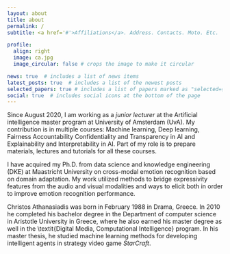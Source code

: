 ```yaml
---
layout: about
title: about
permalink: /
subtitle: <a href='#'>Affiliations</a>. Address. Contacts. Moto. Etc.

profile:
  align: right
  image: ca.jpg
  image_circular: false # crops the image to make it circular

news: true  # includes a list of news items
latest_posts: true  # includes a list of the newest posts
selected_papers: true # includes a list of papers marked as "selected={true}"
social: true  # includes social icons at the bottom of the page
---
```



Since August 2020, I am working as a <em>junior lecturer</em> at the Artificial intelligence master program at University of Amsterdam (UvA). My contribution is in multiple courses: Machine learning, Deep learning, Fairness Accountability Confidentiality and Transparency in AI and Explainability and Interpretability in AI. Part of my role is to prepare materials, lectures and tutorials for all these courses.

I have acquired my Ph.D. from data science and knowledge engineering (DKE) at Maastricht University on cross-modal emotion recognition based on domain adaptation. My work utilized methods to bridge expressivity features from the audio and visual modalities and ways to elicit both in order to improve emotion recognition performance.

Christos Athanasiadis was born in February 1988 in Drama, Greece. In 2010 he completed his bachelor degree in the Department of computer science in Aristotle University in Greece, where he also earned his master degree as well in the \textit{Digital Media, Computational Intelligence} program. In his master thesis, he studied machine learning methods for developing intelligent agents in strategy video game <em>StarCraft</em>.




 